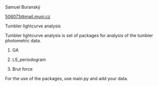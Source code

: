 Samuel Buranský

506073@mail.muni.cz

Tumbler lightcurve analysis

Tumbler lightcurve analysis is set of packages for analysis of the tumbler photometric data.

1) GA

2) LS_periodogram

3) Brut force

For the use of the packages, use main.py and add your data.

